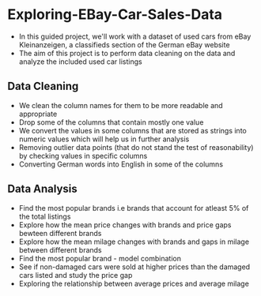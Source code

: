 # Exploring-EBay-Car-Sales-Data

- In this guided project, we'll work with a dataset of used cars from eBay Kleinanzeigen, a classifieds section of the German eBay website
- The aim of this project is to perform data cleaning on the data and analyze the included used car listings

## Data Cleaning
- We clean the column names for them to be more readable and appropriate
- Drop some of the columns that contain mostly one value
- We convert the values in some columns that are stored as strings into numeric values which will help us in further analysis
- Removing outlier data points (that do not stand the test of reasonability) by checking values in specific columns
- Converting German words into English in some of the columns 

## Data Analysis
- Find the most popular brands i.e brands that account for atleast 5% of the total listings
- Explore how the mean price changes with brands and price gaps bewteen different brands 
- Explore how the mean milage changes with brands and gaps in milage between different brands
- Find the most popular brand - model combination
- See if non-damaged cars were sold at higher prices than the damaged cars listed and study the price gap
- Exploring the relationship between average prices and average milage 

